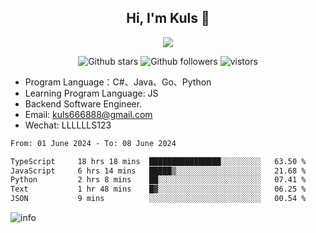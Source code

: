 <h2 align="center"> Hi, I'm Kuls 👋 </h2>
<p align="center">
    <p align="center">
        <img src=" https://avatars.githubusercontent.com/u/42165104?s=460&u=5c7fbf0bce7d4b38a15a44676e6f64b529e47598&v=4"/>
    </p>
    <p align="center">
      <img src="https://img.shields.io/github/stars/hellokuls?style=social" alt="Github stars" />
      <img src="https://img.shields.io/github/followers/hellokuls?style=social" alt="Github followers" />
      <img src="https://visitor-badge.glitch.me/badge?page_id=hellokuls.readme" alt="vistors" />
    </p>
</p>

- Program Language：C#、Java、Go、Python
- Learning Program Language: JS
- Backend Software Engineer.
- Email: kuls666888@gmail.com
- Wechat: LLLLLLS123

<!--START_SECTION:waka-->

```txt
From: 01 June 2024 - To: 08 June 2024

TypeScript     18 hrs 18 mins  ████████████████░░░░░░░░░   63.50 %
JavaScript     6 hrs 14 mins   █████▒░░░░░░░░░░░░░░░░░░░   21.68 %
Python         2 hrs 8 mins    ██░░░░░░░░░░░░░░░░░░░░░░░   07.41 %
Text           1 hr 48 mins    █▓░░░░░░░░░░░░░░░░░░░░░░░   06.25 %
JSON           9 mins          ░░░░░░░░░░░░░░░░░░░░░░░░░   00.54 %
```

<!--END_SECTION:waka-->

![info](https://github-readme-stats.vercel.app/api?username=hellokuls&show_icons=true&count_private=true&hide=prs&theme=default_repocard)


